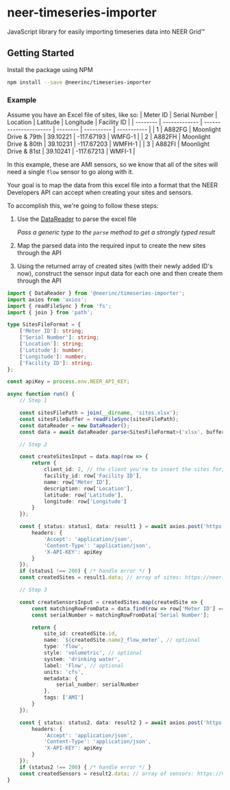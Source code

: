 # neer-timeseries-importer

JavaScript library for easily importing timeseries data into NEER Grid™

## Getting Started

Install the package using NPM
```sh
npm install --save @neerinc/timeseries-importer
```

### Example

Assume you have an Excel file of sites, like so:
| Meter ID | Serial Number | Location               | Latitude | Longitude  | Facility ID |
| -------- | ------------- | ---------------------- | -------- | ---------- | ----------- |
| 1        | A882FG        | Moonlight Drive & 79th | 39.10221 | -117.67193 | WMFG-1      |
| 2        | A882FH        | Moonlight Drive & 80th | 39.10231 | -117.67203 | WMFH-1      |
| 3        | A882FI        | Moonlight Drive & 81st | 39.10241 | -117.67213 | WMFI-1      |

In this example, these are AMI sensors, so we know that all of the sites will need a single `flow` sensor to go along with it.

Your goal is to map the data from this excel file into a format that the NEER Developers API can accept when creating your sites and sensors.

To accomplish this, we're going to follow these steps:

1. Use the [DataReader](./src/utilities/DataReader) to parse the excel file
   
   _Pass a generic type to the `parse` method to get a strongly typed result_

2. Map the parsed data into the required input to create the new sites through the API
3. Using the returned array of created sites (with their newly added ID's now), construct the sensor input data for each one and then create them through the API
```ts
import { DataReader } from '@neerinc/timeseries-importer';
import axios from 'axios';
import { readFileSync } from 'fs';
import { join } from 'path';

type SitesFileFormat = {
    ['Meter ID']: string;
    ['Serial Number']: string;
    ['Location']: string;
    ['Latitude']: number;
    ['Longitude']: number;
    ['Facility ID']: string;
};

const apiKey = process.env.NEER_API_KEY;

async function run() {
    // Step 1

    const sitesFilePath = join(__dirname, 'sites.xlsx');
    const sitesFileBuffer = readFileSync(sitesFilePath);
    const dataReader = new DataReader();
    const data = await dataReader.parse<SitesFileFormat>('xlsx', buffer);

    // Step 2

    const createSitesInput = data.map(row => {
        return {
            client_id: 2, // the client you're to insert the sites for, see https://neer.stoplight.io/docs/neer-developers/b3A6MzUyNzU1MjM-get-clients
            facility_id: row['Facility ID'],
            name: row['Meter ID'],
            description: row['Location'],
            latitude: row['Latitude'],
            longitude: row['Longitude']
        }
    });

    const { status: status1, data: result1 } = await axios.post('https://api.neer.dev/sites', createSitesInput, {
        headers: {
            'Accept': 'application/json',
            'Content-Type': 'application/json',
            'X-API-KEY': apiKey
        }
    });
    if (status1 !== 200) { /* handle error */ }
    const createdSites = result1.data; // array of sites: https://neer.stoplight.io/docs/neer-developers/c2NoOjM1Mjg0MzE5-site

    // Step 3

    const createSensorsInput = createdSites.map(createdSite => {
        const matchingRowFromData = data.find(row => row['Meter ID'] === createdSite.name);
        const serialNumber = matchingRowFromData['Serial Number'];

        return {
            site_id: createdSite.id,
            name: `${createdSite.name}_flow_meter`, // optional
            type: 'flow',
            style: 'volumetric', // optional
            system: 'drinking water',
            label: 'Flow', // optional
            units: 'cfs',
            metadata: {
                serial_number: serialNumber
            },
            tags: ['AMI']
        }
    });

    const { status: status2, data: result2 } = await axios.post('https://api.neer.dev/sensors', createSensorsInput, {
        headers: {
            'Accept': 'application/json',
            'Content-Type': 'application/json',
            'X-API-KEY': apiKey
        }
    });
    if (status2 !== 200) { /* handle error */ }
    const createdSensors = result2.data; // array of sensors: https://neer.stoplight.io/docs/neer-developers/c2NoOjM1Mjk5Njg1-sensor
}


